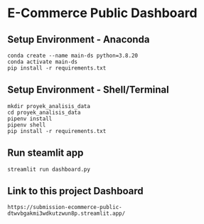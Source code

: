 # E-Commerce Public Dashboard

## Setup Environment - Anaconda
```
conda create --name main-ds python=3.8.20
conda activate main-ds
pip install -r requirements.txt
```

## Setup Environment - Shell/Terminal
```
mkdir proyek_analisis_data
cd proyek_analisis_data
pipenv install
pipenv shell
pip install -r requirements.txt
```

## Run steamlit app
```
streamlit run dashboard.py
```

## **Link to this project Dashboard**
```
https://submission-ecommerce-public-dtwvbgakmi3wdkutzwun8p.streamlit.app/
```
